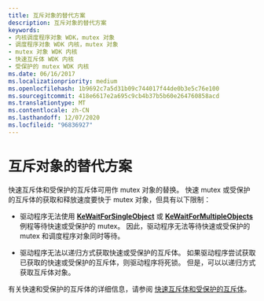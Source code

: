 ```yaml
---
title: 互斥对象的替代方案
description: 互斥对象的替代方案
keywords:
- 内核调度程序对象 WDK，mutex 对象
- 调度程序对象 WDK 内核，mutex 对象
- mutex 对象 WDK 内核
- 快速互斥体 WDK 内核
- 受保护的 mutex WDK 内核
ms.date: 06/16/2017
ms.localizationpriority: medium
ms.openlocfilehash: 1b9692c7a5d31b09c744017f44de0b3e5c76e100
ms.sourcegitcommit: 418e6617e2a695c9cb4b37b5b60e264760858acd
ms.translationtype: MT
ms.contentlocale: zh-CN
ms.lasthandoff: 12/07/2020
ms.locfileid: "96836927"
---
```

# <a name="alternatives-to-mutex-objects"></a>互斥对象的替代方案


快速互斥体和受保护的互斥体可用作 mutex 对象的替换。 快速 mutex 或受保护的互斥体的获取和释放速度要快于 mutex 对象，但具有以下限制：

-   驱动程序无法使用 [**KeWaitForSingleObject**](/windows-hardware/drivers/ddi/wdm/nf-wdm-kewaitforsingleobject) 或 [**KeWaitForMultipleObjects**](/windows-hardware/drivers/ddi/wdm/nf-wdm-kewaitformultipleobjects) 例程等待快速或受保护的 mutex。 因此，驱动程序无法等待快速或受保护的 mutex 和调度程序对象同时等待。

-   驱动程序无法以递归方式获取快速或受保护的互斥体。 如果驱动程序尝试获取已获取的快速或受保护的互斥体，则驱动程序将死锁。 但是，可以以递归方式获取互斥体对象。

有关快速和受保护的互斥体的详细信息，请参阅 [快速互斥体和受保护的互斥体](fast-mutexes-and-guarded-mutexes.md)。

 

